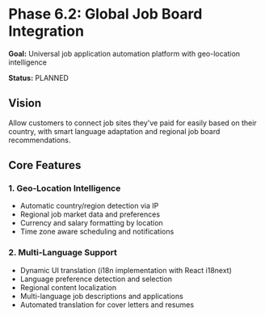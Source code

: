 # Phase 6.2: Global Job Board Integration

**Goal:** Universal job application automation platform with geo-location intelligence

**Status:** PLANNED

## Vision
Allow customers to connect job sites they've paid for easily based on their country, with smart language adaptation and regional job board recommendations.

## Core Features

### 1. Geo-Location Intelligence
- Automatic country/region detection via IP
- Regional job market data and preferences
- Currency and salary formatting by location
- Time zone aware scheduling and notifications

### 2. Multi-Language Support
- Dynamic UI translation (i18n implementation with React i18next)
- Language preference detection and selection
- Regional content localization
- Multi-language job descriptions and applications
- Automated translation for cover letters and resumes